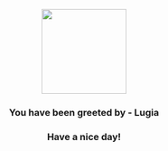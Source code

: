 <p align="center">
    <img src="https://raw.githubusercontent.com/PokeAPI/sprites/master/sprites/pokemon/249.png" width="150" height="150">
</p>
<h3 align="center">You have been greeted by - <b>Lugia</b></h3>
<h3 align="center">Have a nice day!</h3>
